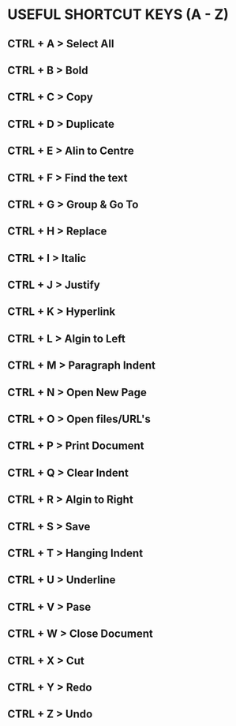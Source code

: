 # USEFUL **SHORTCUT** KEYS (A - Z)

## CTRL + A > Select All
## CTRL + B > Bold
## CTRL + C > Copy
## CTRL + D > Duplicate
## CTRL + E > Alin to Centre
## CTRL + F > Find the text
## CTRL + G > Group & Go To
## CTRL + H > Replace
## CTRL + I > Italic
## CTRL + J > Justify
## CTRL + K > Hyperlink
## CTRL + L > Algin to Left
## CTRL + M > Paragraph Indent
## CTRL + N > Open New Page
## CTRL + O > Open files/URL's
## CTRL + P > Print Document
## CTRL + Q > Clear Indent
## CTRL + R > Algin to Right
## CTRL + S > Save
## CTRL + T > Hanging Indent
## CTRL + U > Underline
## CTRL + V > Pase
## CTRL + W > Close Document
## CTRL + X > Cut
## CTRL + Y > Redo
## CTRL + Z > Undo
